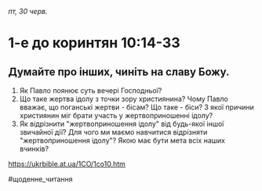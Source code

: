 
_пт, 30 черв._

# 1-е до коринтян 10:14-33

## Думайте про інших, чиніть на славу Божу.
1. Як Павло поянює суть вечері Господньої?
2. Що таке жертва ідолу з точки зору християнина? Чому Павло вважає, що поганські жертви - бісам? Що таке - біси? З якої причини християнин міг брати участь у жертвоприношенні ідолу?
3. Як відрізнити "жертвоприношення ідолу" від будь-якої іншої звичайної дії? Для чого ми маємо навчитися відрізняти "жертвоприношення ідолу"? Якою має бути мета всіх наших вчинків?

https://ukrbible.at.ua/1CO/1co10.htm 

#щоденне_читання

